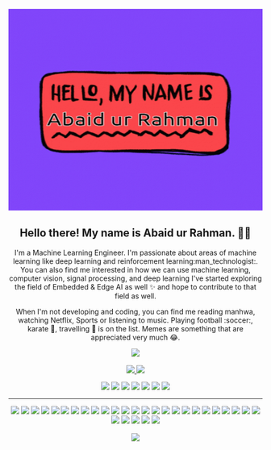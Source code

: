 <p align="center">
 <img  width="800" height="400" src="https://github.com/AbaidurRahman/AbaidurRahman/blob/main/abaid.gif">
</p>
<h2 align="center">Hello there! My name is Abaid ur Rahman. 👋🤓</h2>
<p align="center">I'm a Machine Learning Engineer. I'm passionate about areas of machine learning like deep learning and reinforcement learning:man_technologist:. You can also find me interested in how we can use machine learning, computer vision, signal processing, and deep learning I've started exploring the field of Embedded & Edge AI as well ✨ and hope to contribute to that field as well. 
</p>

<p align="center">When I'm not developing and coding, you can find me reading manhwa, watching Netflix, Sports or listening to music. Playing football :soccer:, karate 🥋, travelling 🚅 is on the list. Memes are something that are appreciated very much 😂. </p>

<p align="center"><a href="www.linkedin.com/in/abaid-sheykh"><img src="https://img.shields.io/badge/linkedin-%230077B5.svg?&style=for-the-badge&logo=linkedin&logoColor=white" height=25></a></p>

<p align=center>
  <a href="https://github.com/AbaidurRahman">
    <img src="https://badges.pufler.dev/visits/Abaidurrahman/tab=repositories&color=black&logo=github">
  </a>
  <a href="https://github.com/AbaidurRahman?tab=repositories">
    <img src="https://badges.pufler.dev/repos/Abaidurrahman&color=black&logo=github">
  </a>
<p align="center">
<img src="https://img.shields.io/badge/Machine Learning-green"> <img src="https://img.shields.io/badge/Deep Learning-red"> <img src="https://img.shields.io/badge/Computer Vision-magenta"> <img src="https://img.shields.io/badge/Natural Language Processing-yellow"> <img src="https://img.shields.io/badge/Reinforcement Learning-blue"> <img src="https://img.shields.io/badge/Large Language Models-pink">
      <img src="https://img.shields.io/badge/GEN AI-indigo"></p>
<hr>
<p align="center">
  <img src="https://img.shields.io/badge/TensorFlow%20-%23FF6F00.svg?&style=for-the-badge&logo=TensorFlow&logoColor=white" /> 
  <img src="https://img.shields.io/badge/Keras%20-%23D00000.svg?&style=for-the-badge&logo=Keras&logoColor=white"/> 
  <img src="https://img.shields.io/badge/javascript%20-%23323330.svg?&style=for-the-badge&logo=javascript&logoColor=%23F7DF1E"/> 
  <img src="https://img.shields.io/badge/html5%20-%23E34F26.svg?&style=for-the-badge&logo=html5&logoColor=white"/> 
  <img src="https://img.shields.io/badge/css3%20-%231572B6.svg?&style=for-the-badge&logo=css3&logoColor=white"/> 
  <img src="https://img.shields.io/badge/python%20-%2314354C.svg?&style=for-the-badge&logo=python&logoColor=white"/> 
  <img src="https://img.shields.io/badge/c++%20-%2300599C.svg?&style=for-the-badge&logo=c%2B%2B&logoColor=white"/> 
  <img src="https://img.shields.io/badge/git%20-%23F05033.svg?&style=for-the-badge&logo=git&logoColor=white"/> 
  <img src="https://img.shields.io/badge/github%20-%23121011.svg?&style=for-the-badge&logo=github&logoColor=white"/>
  <img src="https://img.shields.io/badge/Java-%23ED8B00.svg?&style=for-the-badge&logo=java&logoColor=white"/>
  <img src="https://img.shields.io/badge/SQL-%2300f.svg?&style=for-the-badge&logo=mysql&logoColor=white"/>
  <img src="https://img.shields.io/badge/PyTorch-%23EE4C2C.svg?&style=for-the-badge&logo=PyTorch&logoColor=white"/>
  <img src="https://img.shields.io/badge/Hugging%20Face-%23FFD700.svg?&style=for-the-badge&logo=huggingface&logoColor=black"/>
  <img src="https://img.shields.io/badge/Scikit--Learn-%23F7931E.svg?&style=for-the-badge&logo=scikit-learn&logoColor=white"/>
  <img src="https://img.shields.io/badge/AWS-%23FF9900.svg?&style=for-the-badge&logo=amazon-aws&logoColor=white"/>
  <img src="https://img.shields.io/badge/Docker-%232496ED.svg?&style=for-the-badge&logo=docker&logoColor=white"/>
  <img src="https://img.shields.io/badge/PostgreSQL-%23316192.svg?&style=for-the-badge&logo=postgresql&logoColor=white"/>
  <img src="https://img.shields.io/badge/Vue.js-%234FC08D.svg?&style=for-the-badge&logo=vue.js&logoColor=white"/>
  <img src="https://img.shields.io/badge/FASTAPI-%23009688.svg?&style=for-the-badge&logo=fastapi&logoColor=white"/>
  <img src="https://img.shields.io/badge/Streamlit-%23FF4B4B.svg?&style=for-the-badge&logo=streamlit&logoColor=white"/>
  <img src="https://img.shields.io/badge/Matplotlib-%23ffffff.svg?&style=for-the-badge&logo=matplotlib&logoColor=black"/>
  <img src="https://img.shields.io/badge/Seaborn-%230C55A5.svg?&style=for-the-badge&logo=seaborn&logoColor=white"/>
  <img src="https://img.shields.io/badge/Plotly-%233F4F75.svg?&style=for-the-badge&logo=plotly&logoColor=white"/>
  <img src="https://img.shields.io/badge/MATLAB-%230076A8.svg?&style=for-the-badge&logo=mathworks&logoColor=white"/>
  <img src="https://img.shields.io/badge/Apache%20Spark-%23E25A1C.svg?&style=for-the-badge&logo=apache-spark&logoColor=white"/>
  <img src="https://img.shields.io/badge/Terraform-%235835CC.svg?&style=for-the-badge&logo=terraform&logoColor=white"/>
  <img src="https://img.shields.io/badge/Kafka-%23231F20.svg?&style=for-the-badge&logo=apache-kafka&logoColor=white"/>
  <img src="https://img.shields.io/badge/Snowflake-%23296B9E.svg?&style=for-the-badge&logo=snowflake&logoColor=white"/>
  <img src="https://img.shields.io/badge/Agile-%230175C2.svg?&style=for-the-badge&logo=agile&logoColor=white"/>
  <img src="https://img.shields.io/badge/Scrum-%230175C2.svg?&style=for-the-badge&logo=scrum&logoColor=white"/>
</p>

<p align=center>  
  <img align=center src="https://github-readme-stats.vercel.app/api?username=Abaidurrahman&show_icons=true&theme=radical">
</p>






